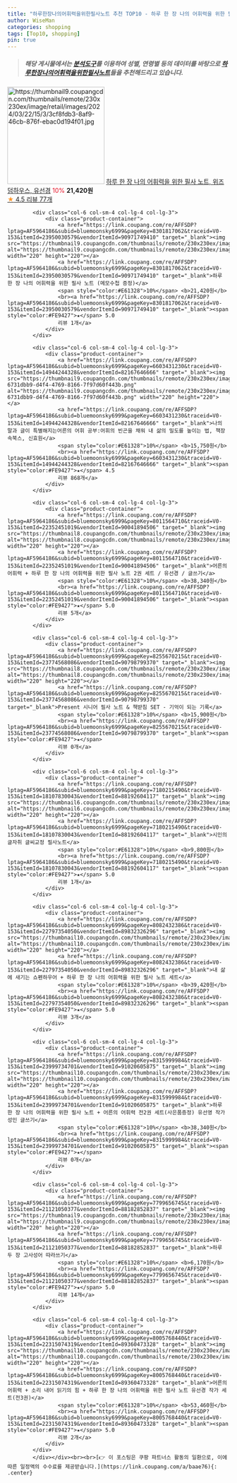 ```yaml
---
title: "하루한장나의어휘력을위한필사노트 추천 TOP10 - 하루 한 장 나의 어휘력을 위한 필사 노트, 위즈덤하우스, 유선경"
author: WiseMan
categories: shopping
tags: [Top10, shopping]
pin: true
---
```


> ##### 해당 게시물에서는 [**분석도구**](https://itemscout.io/)를 이용하여 **성별**, **연령별** 등의 데이터를 바탕으로 [**하루한장나의어휘력을위한필사노트**](https://link.coupang.com/a/baae76)들을 추천해드리고 있습니다.
<div class="container"><div class="row">
            <div class="col-6 col-sm-4 col-lg-4 col-lg-3">
                <div class="product-container">
                    <a href="https://link.coupang.com/re/AFFSDP?lptag=AF5964186&subid=bluemoonsky6999&pageKey=7969277817&traceid=V0-153&itemId=22067066514&vendorItemId=89171749754" target="_blank"><img src="https://thumbnail9.coupangcdn.com/thumbnails/remote/230x230ex/image/retail/images/2024/03/22/15/3/3cf8fdb3-8af9-46cb-876f-ebac0d194f01.jpg" alt="https://thumbnail9.coupangcdn.com/thumbnails/remote/230x230ex/image/retail/images/2024/03/22/15/3/3cf8fdb3-8af9-46cb-876f-ebac0d194f01.jpg" width="220" height="220"></a>
                    <a href="https://link.coupang.com/re/AFFSDP?lptag=AF5964186&subid=bluemoonsky6999&pageKey=7969277817&traceid=V0-153&itemId=22067066514&vendorItemId=89171749754" target="_blank">하루 한 장 나의 어휘력을 위한 필사 노트, 위즈덤하우스, 유선경</a>
                    <span style="color:#E61328">10%</span> <b>21,420원</b>
                    <br><a href="https://link.coupang.com/re/AFFSDP?lptag=AF5964186&subid=bluemoonsky6999&pageKey=7969277817&traceid=V0-153&itemId=22067066514&vendorItemId=89171749754" target="_blank"><span style="color:#FE9427">★</span> 4.5
                    리뷰 77개</a>
                </div>
            </div>
            
            <div class="col-6 col-sm-4 col-lg-4 col-lg-3">
                <div class="product-container">
                    <a href="https://link.coupang.com/re/AFFSDP?lptag=AF5964186&subid=bluemoonsky6999&pageKey=8301817062&traceid=V0-153&itemId=23950030579&vendorItemId=90971749410" target="_blank"><img src="https://thumbnail9.coupangcdn.com/thumbnails/remote/230x230ex/image/vendor_inventory/9bf8/bc228c5776fd893c098c3b7621df44a97c1619c5a93d3e80c64d8c5359c7.jpg" alt="https://thumbnail9.coupangcdn.com/thumbnails/remote/230x230ex/image/vendor_inventory/9bf8/bc228c5776fd893c098c3b7621df44a97c1619c5a93d3e80c64d8c5359c7.jpg" width="220" height="220"></a>
                    <a href="https://link.coupang.com/re/AFFSDP?lptag=AF5964186&subid=bluemoonsky6999&pageKey=8301817062&traceid=V0-153&itemId=23950030579&vendorItemId=90971749410" target="_blank">하루 한 장 나의 어휘력을 위한 필사 노트 (메모수첩 증정)</a>
                    <span style="color:#E61328">10%</span> <b>21,420원</b>
                    <br><a href="https://link.coupang.com/re/AFFSDP?lptag=AF5964186&subid=bluemoonsky6999&pageKey=8301817062&traceid=V0-153&itemId=23950030579&vendorItemId=90971749410" target="_blank"><span style="color:#FE9427">★</span> 5.0
                    리뷰 1개</a>
                </div>
            </div>
            
            <div class="col-6 col-sm-4 col-lg-4 col-lg-3">
                <div class="product-container">
                    <a href="https://link.coupang.com/re/AFFSDP?lptag=AF5964186&subid=bluemoonsky6999&pageKey=6603431230&traceid=V0-153&itemId=14944244328&vendorItemId=82167646666" target="_blank"><img src="https://thumbnail9.coupangcdn.com/thumbnails/remote/230x230ex/image/retail/images/8040134313810390-6731dbb9-d4f4-4769-8166-7f97d60f443b.png" alt="https://thumbnail9.coupangcdn.com/thumbnails/remote/230x230ex/image/retail/images/8040134313810390-6731dbb9-d4f4-4769-8166-7f97d60f443b.png" width="220" height="220"></a>
                    <a href="https://link.coupang.com/re/AFFSDP?lptag=AF5964186&subid=bluemoonsky6999&pageKey=6603431230&traceid=V0-153&itemId=14944244328&vendorItemId=82167646666" target="_blank">나의 말과 글이 특별해지는어른의 어휘 공부:어휘의 빈곤을 채워 내 삶의 밀도를 높이는 법, 책장속북스, 신효원</a>
                    <span style="color:#E61328">10%</span> <b>15,750원</b>
                    <br><a href="https://link.coupang.com/re/AFFSDP?lptag=AF5964186&subid=bluemoonsky6999&pageKey=6603431230&traceid=V0-153&itemId=14944244328&vendorItemId=82167646666" target="_blank"><span style="color:#FE9427">★</span> 4.5
                    리뷰 868개</a>
                </div>
            </div>
            
            <div class="col-6 col-sm-4 col-lg-4 col-lg-3">
                <div class="product-container">
                    <a href="https://link.coupang.com/re/AFFSDP?lptag=AF5964186&subid=bluemoonsky6999&pageKey=8011564710&traceid=V0-153&itemId=22352451019&vendorItemId=90041894506" target="_blank"><img src="https://thumbnail8.coupangcdn.com/thumbnails/remote/230x230ex/image/vendor_inventory/aa5c/7d40ccf4a109e2e8baeec50626ae7212d0b8cf6d9ed1d96fa3217e07bc41.jpg" alt="https://thumbnail8.coupangcdn.com/thumbnails/remote/230x230ex/image/vendor_inventory/aa5c/7d40ccf4a109e2e8baeec50626ae7212d0b8cf6d9ed1d96fa3217e07bc41.jpg" width="220" height="220"></a>
                    <a href="https://link.coupang.com/re/AFFSDP?lptag=AF5964186&subid=bluemoonsky6999&pageKey=8011564710&traceid=V0-153&itemId=22352451019&vendorItemId=90041894506" target="_blank">어른의 어휘력 + 하루 한 장 나의 어휘력을 위한 필사 노트 2권 세트 / 유선경 / 글쓰기</a>
                    <span style="color:#E61328">10%</span> <b>38,340원</b>
                    <br><a href="https://link.coupang.com/re/AFFSDP?lptag=AF5964186&subid=bluemoonsky6999&pageKey=8011564710&traceid=V0-153&itemId=22352451019&vendorItemId=90041894506" target="_blank"><span style="color:#FE9427">★</span> 5.0
                    리뷰 5개</a>
                </div>
            </div>
            
            <div class="col-6 col-sm-4 col-lg-4 col-lg-3">
                <div class="product-container">
                    <a href="https://link.coupang.com/re/AFFSDP?lptag=AF5964186&subid=bluemoonsky6999&pageKey=8255670215&traceid=V0-153&itemId=23774568086&vendorItemId=90798799370" target="_blank"><img src="https://thumbnail8.coupangcdn.com/thumbnails/remote/230x230ex/image/vendor_inventory/4bb0/5c9ec945e2b806a417dd65fdb9701c0060f8ea542a4ed262cea80324ad4e.jpg" alt="https://thumbnail8.coupangcdn.com/thumbnails/remote/230x230ex/image/vendor_inventory/4bb0/5c9ec945e2b806a417dd65fdb9701c0060f8ea542a4ed262cea80324ad4e.jpg" width="220" height="220"></a>
                    <a href="https://link.coupang.com/re/AFFSDP?lptag=AF5964186&subid=bluemoonsky6999&pageKey=8255670215&traceid=V0-153&itemId=23774568086&vendorItemId=90798799370" target="_blank">Present 시니어 필사 노트 & 책받침 SET - 기억이 되는 기록</a>
                    <span style="color:#E61328">10%</span> <b>15,900원</b>
                    <br><a href="https://link.coupang.com/re/AFFSDP?lptag=AF5964186&subid=bluemoonsky6999&pageKey=8255670215&traceid=V0-153&itemId=23774568086&vendorItemId=90798799370" target="_blank"><span style="color:#FE9427">★</span> 
                    리뷰 0개</a>
                </div>
            </div>
            
            <div class="col-6 col-sm-4 col-lg-4 col-lg-3">
                <div class="product-container">
                    <a href="https://link.coupang.com/re/AFFSDP?lptag=AF5964186&subid=bluemoonsky6999&pageKey=7180215490&traceid=V0-153&itemId=18107830043&vendorItemId=88192604117" target="_blank"><img src="https://thumbnail6.coupangcdn.com/thumbnails/remote/230x230ex/image/vendor_inventory/bc5e/7e36b95416d4a079004b55232cec91dad19d3550df0f7a42a84a2d19c162.jpg" alt="https://thumbnail6.coupangcdn.com/thumbnails/remote/230x230ex/image/vendor_inventory/bc5e/7e36b95416d4a079004b55232cec91dad19d3550df0f7a42a84a2d19c162.jpg" width="220" height="220"></a>
                    <a href="https://link.coupang.com/re/AFFSDP?lptag=AF5964186&subid=bluemoonsky6999&pageKey=7180215490&traceid=V0-153&itemId=18107830043&vendorItemId=88192604117" target="_blank">시인의 글자취 글씨교정 필사노트</a>
                    <span style="color:#E61328">10%</span> <b>9,800원</b>
                    <br><a href="https://link.coupang.com/re/AFFSDP?lptag=AF5964186&subid=bluemoonsky6999&pageKey=7180215490&traceid=V0-153&itemId=18107830043&vendorItemId=88192604117" target="_blank"><span style="color:#FE9427">★</span> 5.0
                    리뷰 1개</a>
                </div>
            </div>
            
            <div class="col-6 col-sm-4 col-lg-4 col-lg-3">
                <div class="product-container">
                    <a href="https://link.coupang.com/re/AFFSDP?lptag=AF5964186&subid=bluemoonsky6999&pageKey=8082432386&traceid=V0-153&itemId=22797354050&vendorItemId=89832326296" target="_blank"><img src="https://thumbnail10.coupangcdn.com/thumbnails/remote/230x230ex/image/vendor_inventory/7d9b/b64ed31462e8eae1d65e73069f2b4387add845f4f5b5abfdaa04c0d9a65e.jpg" alt="https://thumbnail10.coupangcdn.com/thumbnails/remote/230x230ex/image/vendor_inventory/7d9b/b64ed31462e8eae1d65e73069f2b4387add845f4f5b5abfdaa04c0d9a65e.jpg" width="220" height="220"></a>
                    <a href="https://link.coupang.com/re/AFFSDP?lptag=AF5964186&subid=bluemoonsky6999&pageKey=8082432386&traceid=V0-153&itemId=22797354050&vendorItemId=89832326296" target="_blank">내 삶에 새기는 쇼펜하우어 + 하루 한 장 나의 어휘력을 위한 필사 노트 세트</a>
                    <span style="color:#E61328">10%</span> <b>39,420원</b>
                    <br><a href="https://link.coupang.com/re/AFFSDP?lptag=AF5964186&subid=bluemoonsky6999&pageKey=8082432386&traceid=V0-153&itemId=22797354050&vendorItemId=89832326296" target="_blank"><span style="color:#FE9427">★</span> 5.0
                    리뷰 3개</a>
                </div>
            </div>
            
            <div class="col-6 col-sm-4 col-lg-4 col-lg-3">
                <div class="product-container">
                    <a href="https://link.coupang.com/re/AFFSDP?lptag=AF5964186&subid=bluemoonsky6999&pageKey=8315999984&traceid=V0-153&itemId=23999734701&vendorItemId=91020605875" target="_blank"><img src="https://thumbnail10.coupangcdn.com/thumbnails/remote/230x230ex/image/vendor_inventory/c252/ebef647103d13376a90122644614900a9a360acfbea1ed73ef4f98e234da.jpg" alt="https://thumbnail10.coupangcdn.com/thumbnails/remote/230x230ex/image/vendor_inventory/c252/ebef647103d13376a90122644614900a9a360acfbea1ed73ef4f98e234da.jpg" width="220" height="220"></a>
                    <a href="https://link.coupang.com/re/AFFSDP?lptag=AF5964186&subid=bluemoonsky6999&pageKey=8315999984&traceid=V0-153&itemId=23999734701&vendorItemId=91020605875" target="_blank">하루 한 장 나의 어휘력을 위한 필사 노트 + 어른의 어휘력 전2권 세트(사은품증정) 유선영 작가 성인 글쓰기</a>
                    <span style="color:#E61328">10%</span> <b>38,340원</b>
                    <br><a href="https://link.coupang.com/re/AFFSDP?lptag=AF5964186&subid=bluemoonsky6999&pageKey=8315999984&traceid=V0-153&itemId=23999734701&vendorItemId=91020605875" target="_blank"><span style="color:#FE9427">★</span> 
                    리뷰 0개</a>
                </div>
            </div>
            
            <div class="col-6 col-sm-4 col-lg-4 col-lg-3">
                <div class="product-container">
                    <a href="https://link.coupang.com/re/AFFSDP?lptag=AF5964186&subid=bluemoonsky6999&pageKey=7799656745&traceid=V0-153&itemId=21121050377&vendorItemId=88182852837" target="_blank"><img src="https://thumbnail9.coupangcdn.com/thumbnails/remote/230x230ex/image/vendor_inventory/b111/660d3db72d66ecb2d11da7071c48e3fc36ab2c4b177110210f474373c759.jpg" alt="https://thumbnail9.coupangcdn.com/thumbnails/remote/230x230ex/image/vendor_inventory/b111/660d3db72d66ecb2d11da7071c48e3fc36ab2c4b177110210f474373c759.jpg" width="220" height="220"></a>
                    <a href="https://link.coupang.com/re/AFFSDP?lptag=AF5964186&subid=bluemoonsky6999&pageKey=7799656745&traceid=V0-153&itemId=21121050377&vendorItemId=88182852837" target="_blank">하루 두 장 고사성어 따라쓰기</a>
                    <span style="color:#E61328">10%</span> <b>6,170원</b>
                    <br><a href="https://link.coupang.com/re/AFFSDP?lptag=AF5964186&subid=bluemoonsky6999&pageKey=7799656745&traceid=V0-153&itemId=21121050377&vendorItemId=88182852837" target="_blank"><span style="color:#FE9427">★</span> 5.0
                    리뷰 14개</a>
                </div>
            </div>
            
            <div class="col-6 col-sm-4 col-lg-4 col-lg-3">
                <div class="product-container">
                    <a href="https://link.coupang.com/re/AFFSDP?lptag=AF5964186&subid=bluemoonsky6999&pageKey=8005768440&traceid=V0-153&itemId=22315074319&vendorItemId=89360473328" target="_blank"><img src="https://thumbnail10.coupangcdn.com/thumbnails/remote/230x230ex/image/vendor_inventory/fd26/fd6d2021d7179530b3bb5018e4b8821748a2618cc593cd484ff005e759b4.jpg" alt="https://thumbnail10.coupangcdn.com/thumbnails/remote/230x230ex/image/vendor_inventory/fd26/fd6d2021d7179530b3bb5018e4b8821748a2618cc593cd484ff005e759b4.jpg" width="220" height="220"></a>
                    <a href="https://link.coupang.com/re/AFFSDP?lptag=AF5964186&subid=bluemoonsky6999&pageKey=8005768440&traceid=V0-153&itemId=22315074319&vendorItemId=89360473328" target="_blank">어른의 어휘력 + 소리 내어 읽기의 힘 + 하루 한 장 나의 어휘력을 위한 필사 노트 유선경 작가 세트(전3권)</a>
                    <span style="color:#E61328">10%</span> <b>53,460원</b>
                    <br><a href="https://link.coupang.com/re/AFFSDP?lptag=AF5964186&subid=bluemoonsky6999&pageKey=8005768440&traceid=V0-153&itemId=22315074319&vendorItemId=89360473328" target="_blank"><span style="color:#FE9427">★</span> 5.0
                    리뷰 2개</a>
                </div>
            </div>
            </div></div><br><br>[👉 이 포스팅은 쿠팡 파트너스 활동의 일환으로, 이에 따른 일정액의 수수료를 제공받습니다.](https://link.coupang.com/a/baae76){: .center}